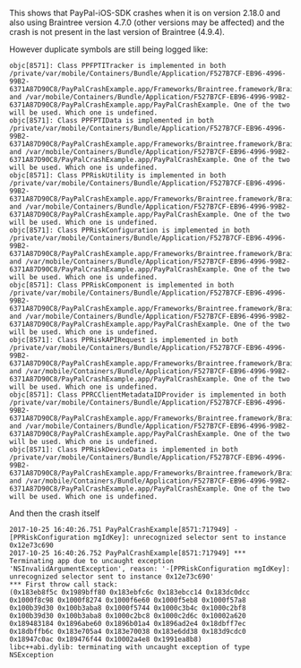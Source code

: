 This shows that PayPal-iOS-SDK crashes when it is on version 2.18.0 and also using Braintree version 4.7.0 (other versions may be affected) and the crash is not present in the last version of Braintree (4.9.4). 

However duplicate symbols are still being logged like:

    objc[8571]: Class PPFPTITracker is implemented in both /private/var/mobile/Containers/Bundle/Application/F527B7CF-EB96-4996-99B2-6371A87D90C8/PayPalCrashExample.app/Frameworks/Braintree.framework/Braintree and /var/mobile/Containers/Bundle/Application/F527B7CF-EB96-4996-99B2-6371A87D90C8/PayPalCrashExample.app/PayPalCrashExample. One of the two will be used. Which one is undefined.
    objc[8571]: Class PPFPTIData is implemented in both /private/var/mobile/Containers/Bundle/Application/F527B7CF-EB96-4996-99B2-6371A87D90C8/PayPalCrashExample.app/Frameworks/Braintree.framework/Braintree and /var/mobile/Containers/Bundle/Application/F527B7CF-EB96-4996-99B2-6371A87D90C8/PayPalCrashExample.app/PayPalCrashExample. One of the two will be used. Which one is undefined.
    objc[8571]: Class PPRiskUtility is implemented in both /private/var/mobile/Containers/Bundle/Application/F527B7CF-EB96-4996-99B2-6371A87D90C8/PayPalCrashExample.app/Frameworks/Braintree.framework/Braintree and /var/mobile/Containers/Bundle/Application/F527B7CF-EB96-4996-99B2-6371A87D90C8/PayPalCrashExample.app/PayPalCrashExample. One of the two will be used. Which one is undefined.
    objc[8571]: Class PPRiskConfiguration is implemented in both /private/var/mobile/Containers/Bundle/Application/F527B7CF-EB96-4996-99B2-6371A87D90C8/PayPalCrashExample.app/Frameworks/Braintree.framework/Braintree and /var/mobile/Containers/Bundle/Application/F527B7CF-EB96-4996-99B2-6371A87D90C8/PayPalCrashExample.app/PayPalCrashExample. One of the two will be used. Which one is undefined.
    objc[8571]: Class PPRiskComponent is implemented in both /private/var/mobile/Containers/Bundle/Application/F527B7CF-EB96-4996-99B2-6371A87D90C8/PayPalCrashExample.app/Frameworks/Braintree.framework/Braintree and /var/mobile/Containers/Bundle/Application/F527B7CF-EB96-4996-99B2-6371A87D90C8/PayPalCrashExample.app/PayPalCrashExample. One of the two will be used. Which one is undefined.
    objc[8571]: Class PPRiskAPIRequest is implemented in both /private/var/mobile/Containers/Bundle/Application/F527B7CF-EB96-4996-99B2-6371A87D90C8/PayPalCrashExample.app/Frameworks/Braintree.framework/Braintree and /var/mobile/Containers/Bundle/Application/F527B7CF-EB96-4996-99B2-6371A87D90C8/PayPalCrashExample.app/PayPalCrashExample. One of the two will be used. Which one is undefined.
    objc[8571]: Class PPRCClientMetadataIDProvider is implemented in both /private/var/mobile/Containers/Bundle/Application/F527B7CF-EB96-4996-99B2-6371A87D90C8/PayPalCrashExample.app/Frameworks/Braintree.framework/Braintree and /var/mobile/Containers/Bundle/Application/F527B7CF-EB96-4996-99B2-6371A87D90C8/PayPalCrashExample.app/PayPalCrashExample. One of the two will be used. Which one is undefined.
    objc[8571]: Class PPRiskDeviceData is implemented in both /private/var/mobile/Containers/Bundle/Application/F527B7CF-EB96-4996-99B2-6371A87D90C8/PayPalCrashExample.app/Frameworks/Braintree.framework/Braintree and /var/mobile/Containers/Bundle/Application/F527B7CF-EB96-4996-99B2-6371A87D90C8/PayPalCrashExample.app/PayPalCrashExample. One of the two will be used. Which one is undefined.

And then the crash itself

    2017-10-25 16:40:26.751 PayPalCrashExample[8571:717949] -[PPRiskConfiguration mgIdKey]: unrecognized selector sent to instance 0x12e73c690
    2017-10-25 16:40:26.752 PayPalCrashExample[8571:717949] *** Terminating app due to uncaught exception 'NSInvalidArgumentException', reason: '-[PPRiskConfiguration mgIdKey]: unrecognized selector sent to instance 0x12e73c690'
    *** First throw call stack:
    (0x183eb8f5c 0x1989bff80 0x183ebfc6c 0x183ebcc14 0x183dc0dcc 0x1000f8c98 0x1000f8274 0x1000f6e60 0x1000f5eb8 0x1000f57a8 0x100b39d30 0x100b3aba8 0x1000f5744 0x1000c3b4c 0x1000c2bf8 0x100b39d30 0x100b3aba8 0x1000c2bc8 0x1000c2d6c 0x10002a620 0x189483184 0x1896abe60 0x1896b01a4 0x1896ad2e4 0x18dbff7ec 0x18dbffb6c 0x183e705a4 0x183e70038 0x183e6dd38 0x183d9cdc0 0x18947c0ac 0x189476f44 0x10002a4e8 0x1991ea8b8)
    libc++abi.dylib: terminating with uncaught exception of type NSException
